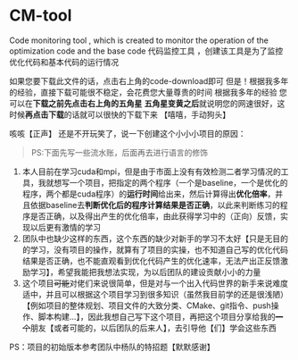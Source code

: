 # CM-tool
Code monitoring tool , which is created to monitor the operation of the optimization code and the base code
代码监控工具 ，创建该工具是为了监控优化代码和基本代码的运行情况

如果您要下载此文件的话，点击右上角的code-download即可
但是！根据我多年的经验，直接下载可能很不稳定，会花费您大量尊贵的时间
根据我多年的经验
您可以在**下载之前先点击右上角的五角星**
**五角星变黄之后**就说明您的网速很好，这时候**再点击下载**的话就可以很快的下载下来
【嘻嘻，手动狗头】

咳咳【正声】
还是不开玩笑了，说一下创建这个小小小项目的原因：
> PS:下面先写一些流水账，后面再去进行语言的修饰
1. 本人目前在学习cuda和mpi，但是由于市面上没有有效检测二者学习情况的工具，我就想写一个项目，把指定的两个程序（一个是baseline，一个是优化的程序，两个都是cuda程序）的**运行时间**给出来，然后计算得出**优化倍率**，并且依据baseline去**判断优化后的程序计算结果是否正确**，以此来判断练习的程序是否正确，以及得出产生的优化倍率，由此获得学习中的（正向）反馈，实现以后更有激情的学习
2. 团队中也缺少这样的东西，这个东西的缺少对新手的学习不太好【只是无目的的学习，没有项目的操作，就算有了项目的实操，也不知道自己写的优化代码结果是否正确，也不能直观看到优化代码产生的优化速率，无法产出正反馈激励学习】，希望我能把我想法实现，为以后团队的建设贡献小小的力量
3. 这个项目~~可能~~对佬们来说很简单，但是对与一个出入代码世界的新手来说难度适中，并且可以根据这个项目学习到很多知识（虽然我目前学的还是很浅陋）【例如项目的整体规划、项目文件的大致分类、CMake、git指令、push操作、脚本构建...】，因此我想自己写下这个项目，再把这个项目分享给我的~~一个~~朋友【或者可能的，以后团队的后来人】，去引导他【们】学会这些东西

PS：项目的初始版本参考团队中杨队的特招题【默默感谢】
